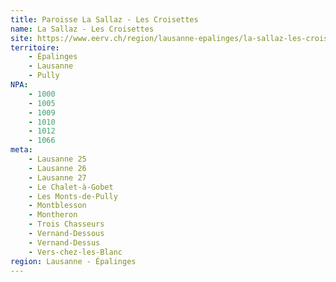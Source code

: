 ```yaml
---
title: Paroisse La Sallaz - Les Croisettes
name: La Sallaz - Les Croisettes
site: https://www.eerv.ch/region/lausanne-epalinges/la-sallaz-les-croisettes/accueil
territoire:
    - Épalinges
    - Lausanne
    - Pully
NPA:
    - 1000
    - 1005
    - 1009
    - 1010
    - 1012
    - 1066
meta:
    - Lausanne 25
    - Lausanne 26
    - Lausanne 27
    - Le Chalet-à-Gobet
    - Les Monts-de-Pully
    - Montblesson
    - Montheron
    - Trois Chasseurs
    - Vernand-Dessous
    - Vernand-Dessus
    - Vers-chez-les-Blanc
region: Lausanne - Épalinges
---
```

